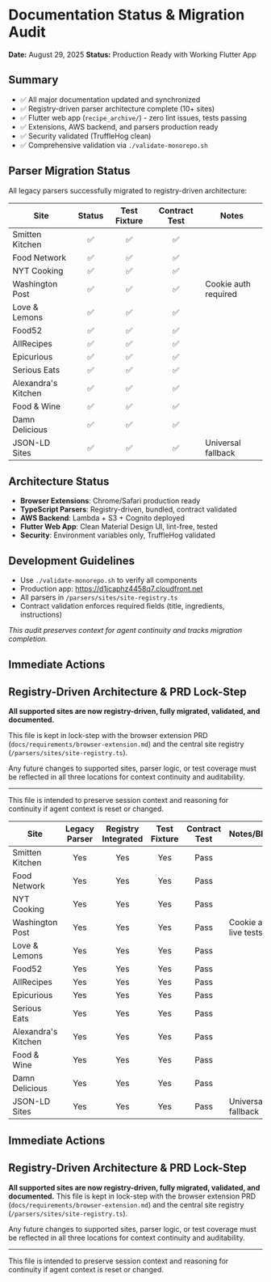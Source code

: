 # Documentation Status & Migration Audit

**Date:** August 29, 2025
**Status:** Production Ready with Working Flutter App

## Summary
- ✅ All major documentation updated and synchronized
- ✅ Registry-driven parser architecture complete (10+ sites)
- ✅ Flutter web app (`recipe_archive/`) - zero lint issues, tests passing
- ✅ Extensions, AWS backend, and parsers production ready
- ✅ Security validated (TruffleHog clean)
- ✅ Comprehensive validation via `./validate-monorepo.sh`

## Parser Migration Status

All legacy parsers successfully migrated to registry-driven architecture:

| Site               | Status | Test Fixture | Contract Test | Notes |
|--------------------|:------:|:------------:|:-------------:|-------|
| Smitten Kitchen    |   ✅   |      ✅      |      ✅       |       |
| Food Network       |   ✅   |      ✅      |      ✅       |       |
| NYT Cooking        |   ✅   |      ✅      |      ✅       |       |
| Washington Post    |   ✅   |      ✅      |      ✅       | Cookie auth required |
| Love & Lemons      |   ✅   |      ✅      |      ✅       |       |
| Food52             |   ✅   |      ✅      |      ✅       |       |
| AllRecipes         |   ✅   |      ✅      |      ✅       |       |
| Epicurious         |   ✅   |      ✅      |      ✅       |       |
| Serious Eats       |   ✅   |      ✅      |      ✅       |       |
| Alexandra's Kitchen|   ✅   |      ✅      |      ✅       |       |
| Food & Wine        |   ✅   |      ✅      |      ✅       |       |
| Damn Delicious     |   ✅   |      ✅      |      ✅       |       |
| JSON-LD Sites      |   ✅   |      ✅      |      ✅       | Universal fallback |

## Architecture Status
- **Browser Extensions**: Chrome/Safari production ready
- **TypeScript Parsers**: Registry-driven, bundled, contract validated
- **AWS Backend**: Lambda + S3 + Cognito deployed
- **Flutter Web App**: Clean Material Design UI, lint-free, tested
- **Security**: Environment variables only, TruffleHog validated

## Development Guidelines
- Use `./validate-monorepo.sh` to verify all components
- Production app: https://d1jcaphz4458q7.cloudfront.net
- All parsers in `/parsers/sites/site-registry.ts`
- Contract validation enforces required fields (title, ingredients, instructions)

*This audit preserves context for agent continuity and tracks migration completion.*

## Immediate Actions

## Registry-Driven Architecture & PRD Lock-Step

**All supported sites are now registry-driven, fully migrated, validated, and documented.**

This file is kept in lock-step with the browser extension PRD (`docs/requirements/browser-extension.md`) and the central site registry (`/parsers/sites/site-registry.ts`).

Any future changes to supported sites, parser logic, or test coverage must be reflected in all three locations for context continuity and auditability.

---
This file is intended to preserve session context and reasoning for continuity if agent context is reset or changed.

| Site               | Legacy Parser | Registry Integrated | Test Fixture | Contract Test | Notes/Blockers |
|--------------------|:------------:|:------------------:|:------------:|:-------------:|----------------|
| Smitten Kitchen    |     Yes      |        Yes         |     Yes      |     Pass      |                |
| Food Network       |     Yes      |        Yes         |     Yes      |     Pass      |                |
| NYT Cooking        |     Yes      |        Yes         |     Yes      |     Pass      |                |
| Washington Post    |     Yes      |        Yes         |     Yes      |     Pass      | Cookie auth for live tests |
| Love & Lemons      |     Yes      |        Yes         |     Yes      |     Pass      |                |
| Food52             |     Yes      |        Yes         |     Yes      |     Pass      |                |
| AllRecipes         |     Yes      |        Yes         |     Yes      |     Pass      |                |
| Epicurious         |     Yes      |        Yes         |     Yes      |     Pass      |                |
| Serious Eats       |     Yes      |        Yes         |     Yes      |     Pass      |                |
| Alexandra's Kitchen|     Yes      |        Yes         |     Yes      |     Pass      |                |
| Food & Wine        |     Yes      |        Yes         |     Yes      |     Pass      |                |
| Damn Delicious     |     Yes      |        Yes         |     Yes      |     Pass      |                |
| JSON-LD Sites      |     Yes      |        Yes         |     Yes      |     Pass      | Universal fallback |

## Immediate Actions

## Registry-Driven Architecture & PRD Lock-Step

**All supported sites are now registry-driven, fully migrated, validated, and documented.**
This file is kept in lock-step with the browser extension PRD (`docs/requirements/browser-extension.md`) and the central site registry (`/parsers/sites/site-registry.ts`).

Any future changes to supported sites, parser logic, or test coverage must be reflected in all three locations for context continuity and auditability.

---
This file is intended to preserve session context and reasoning for continuity if agent context is reset or changed.
